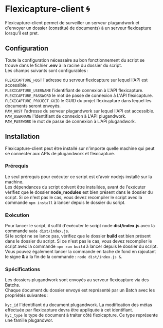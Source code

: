 # Flexicapture-client 🌀

Flexicapture-client permet de surveiller un serveur plugandwork et d'envoyer un dossier (constitué de documents) à un serveur flexicapture lorsqu'il est pret.

## Configuration

Toute la configuration nécessaire au bon fonctionnement du script se trouve dans le fichier **.env** à la racine du dossier du script.<br/>
Les champs suivants sont configurables :<br/>

`FLEXICAPTURE_HOST` l'adresse du serveur flexicapture sur lequel l'API est accessible.<br/>
`FLEXICAPTURE_USERNAME` l'identifiant de connexion à L'API flexicapture.<br/>
`FLEXICAPTURE_PASSWORD` le mot de passe de connexion à L'API flexicapture.<br/>
`FLEXICAPTURE_PROJECT_GUID` le GUID du projet flexicapture dans lequel les documents seront envoyés.<br/>
`PAW_HOST` l'adresse du serveur plugandwork sur lequel l'API est accessible.<br/>
`PAW_USERNAME` l'identifiant de connexion à L'API plugandwork.<br/>
`PAW_PASSWORD` le mot de passe de connexion à L'API plugandwork.<br/>

## Installation

Flexicapture-client peut être installé sur n'importe quelle machine qui peut se connecter aux APIs de plugandwork et flexicapture.<br/>

### Prérequis

Le seul prérequis pour exécuter ce script est d'avoir nodejs installé sur la machine.<br/>
Les dépendances du script doivent être installées, avant de l'exécuter vérifiez que le dossier **node_modules** est bien présent dans le dossier du script.
Si ce n'est pas le cas, vous devez recompiler le script avec la commande `npm install` à lancer depuis le dossier du script.

### Exécution

Pour lancer le script, il suffit d'exécuter le script node **dist/index.js** avec la commande `node dist/index.js`.<br/>
Si le script ne se lance pas, vérifiez que le dossier **build** est bien présent dans le dossier du script.
Si ce n'est pas le cas, vous devez recompiler le script avec la commande `npm run build` à lancer depuis le dossier du script.<br/>
Vous pouvez également lancer la commande en tache de fond en rajoutant le signe **&** à la fin de la commande : `node dist/index.js &`.

### Spécifications

Les dossiers plugandwork sont envoyés au serveur flexicapture via des Batchs.<br/>
Chaque document du dossier envoyé est représenté par un Batch avec les propriétés suivantes :<br/>

`kyc_id` l'identifiant du document plugandwork. La modification des métas effectuée par flexicapture devra être appliquée à cet identifiant.<br/>
`kyc_type` le type de document à traiter côté flexicapture. Ce type représente une famille plugandwor.<br/>